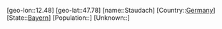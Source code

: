 ﻿---
location: [47.78,12.48]
type: City
tags:
- geo/City


SpocWebEntityId: 34530
isDeleted: false
confidential: public

---
[geo-lon::12.48]
[geo-lat::47.78]
[name::Staudach]
[Country::[Germany](geo/Continent/Europe/Germany.md)]
[State::[Bayern](geo/Continent/Europe/Germany/Bayern.md)]
[Population::]
[Unknown::]

